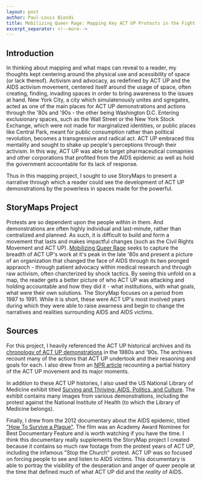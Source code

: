 ```yaml
---
layout: post
author: Paul-Louis Biondi
title: Mobilizing Queer Rage: Mapping Key ACT UP Protests in the Fight Against AIDS
excerpt_separator: <!--more-->
---
```


## Introduction

 In thinking about mapping and what maps can reveal to a reader, my thoughts kept centering around the physical use and acessibility of space (or lack thereof). Activism and advocacy, as redefined by ACT UP and the AIDS activism movement, centered itself around the usage of space, often creating, finding, invading spaces in order to bring awareness to the issues at hand. New York City, a city which simulatenously unites and sgregates, acted as one of the main places for ACT UP demonstrations and actions through the '80s and '90s - the other being Washington D.C. Entering exclusionary spaces, such as the Wall Street or the New York Stock Exchange, which were not made for marginalized identities, or public places like Central Park, meant for public consumption rather than political revolution, becomes a transgressive and radical act. ACT UP embraced this mentality and sought to shake up people's perceptions through their activism. In this way, ACT UP was able to target pharmaceutical comapnies and other corporations that profited from the AIDS epidemic as well as hold the government accountable for its lack of response.

Thus in this mapping project, I sought to use StoryMaps to present a narrative through which a reader could see the development of ACT UP demonstrations by the powerless in spaces made for the powerful.

## StoryMaps Project

Protests are so dependent upon the people within in them. And demonstrations are often highly individual and last-minute, rather than centralized and planned. As such, it is difficult to build and form a movement that lasts and makes impactful changes (such as the Civil Rights Movement and ACT UP). [Mobilizing Queer Rage](https://uploads.knightlab.com/storymapjs/0262bc1c56e4c5a32fb8da34b251e2c1/the-mobilization-of-act-up/index.html) seeks to capture the breadth of ACT UP's work at it's peak in the late '80s and present a picture of an organization that changed the face of AIDS through its two pronged appraoch - through patient advocacy within medical research and through raw activism, often charcterized by shock tactics. By seeing this unfold on a map, the reader gets a better picture of who ACT UP was attacking and holding accountable and how they did it - what institutions, with what goals, what were their own solutions. The StoryMap focuses on a period from 1987 to 1991. While it is short, these were ACT UP's most involved years during which they were able to raise awarness and begin to change the narratives and realities surrounding AIDS and AIDS victims.

## Sources

For this project, I heavily referenced the ACT UP historical archives and its [chronology of ACT UP demonstrations](https://actupny.com/actions/) in the 1980s and '90s. The archives recount many of the actions that ACT UP undertook and their resaoning and goals for each. I also drew from an [NPR article](https://www.npr.org/sections/health-shots/2019/02/09/689924838/how-to-demand-a-medical-breakthrough-lessons-from-the-aids-fight) recounting a partial history of the ACT UP movement and its major moments.

In addition to these ACT UP histories, I also used the US National Library of Medicine exhibit titled [Surving and Thriving: AIDS, Politics, and Culture](https://www.nlm.nih.gov/exhibition/survivingandthriving/index.html). The exhibit contains many images from various demonstrations, including the protest against the National Institute of Health (to which the Library of Medicine belongs).

Finally, I drew from the 2012 documentary about the AIDS epidemic, titled ["How To Survive a Plague"](https://surviveaplague.com/). The film was an Academy Award Nominee for Best Documentary Feature and is worth watching if you have the time. I think this documentary really supplements the StoryMap project I created because it contains so much raw footage from the protest years of ACT UP, including the infamous "Stop the Church" protest. ACT UP was so focused on forcing people to see and listen to AIDS victims. This documentary is able to portray the visibility of the desperation and anger of queer people at the time that defined much of what ACT UP did and the *reality* of AIDS.

